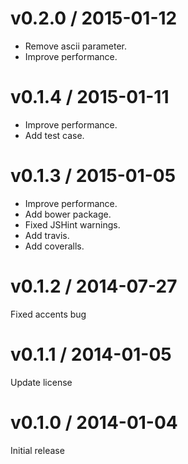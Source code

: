 # v0.2.0 / 2015-01-12

* Remove ascii parameter.
* Improve performance.

# v0.1.4 / 2015-01-11

* Improve performance.
* Add test case.

# v0.1.3 / 2015-01-05

* Improve performance.
* Add bower package.
* Fixed JSHint warnings.
* Add travis.
* Add coveralls.

# v0.1.2 / 2014-07-27

Fixed accents bug

# v0.1.1 / 2014-01-05

Update license

# v0.1.0 / 2014-01-04

Initial release
